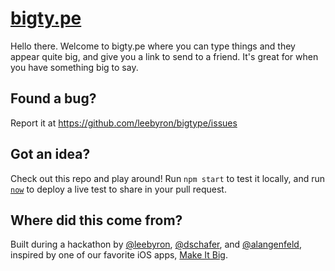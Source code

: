 [bigty.pe](http://bigty.pe/)
============================

Hello there. Welcome to bigty.pe where you can type things and they appear quite big, and give you a link to send to a friend. It's great for when you have something big to say.

## Found a bug?

Report it at https://github.com/leebyron/bigtype/issues

## Got an idea?

Check out this repo and play around! Run `npm start` to test it locally, and run [`now`](https://zeit.co/now#get-started) to deploy a live test to share in your pull request.

## Where did this come from?

Built during a hackathon by [@leebyron](https://github.com/leebyron), [@dschafer](https://github.com/dschafer), and [@alangenfeld](https://github.com/alangenfeld), inspired by one of our favorite iOS apps, [Make It Big](http://make-it-big.appstor.io/).
